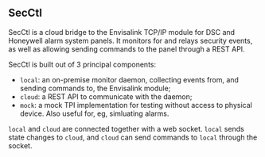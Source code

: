 ## SecCtl

SecCtl is a cloud bridge to the Envisalink TCP/IP module for DSC and Honeywell alarm system panels. It monitors for and relays security events, as well as allowing sending commands to the panel through a REST API.

SecCtl is built out of 3 principal components:
 * `local`: an on-premise monitor daemon, collecting events from, and sending commands to, the Envisalink module;
 * `cloud`: a REST API to communicate with the daemon;
 * `mock`: a mock TPI implementation for testing without access to physical device. Also useful for, eg, simluating alarms.

`local` and `cloud` are connected together with a web socket. `local` sends state changes to `cloud`, and `cloud`  can send commands to `local` through the socket.
